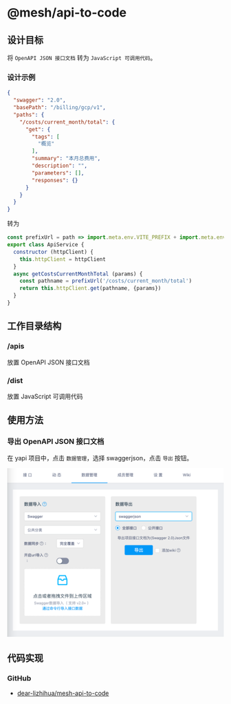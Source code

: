 # @mesh/api-to-code

## 设计目标

将 `OpenAPI JSON 接口文档` 转为 `JavaScript 可调用代码`。

### 设计示例

```json
{
  "swagger": "2.0",
  "basePath": "/billing/gcp/v1",
  "paths": {
    "/costs/current_month/total": {
      "get": {
        "tags": [
          "概览"
        ],
        "summary": "本月总费用",
        "description": "",
        "parameters": [],
        "responses": {}
      }
    }
  }
}
```

转为

```javascript
const prefixUrl = path => import.meta.env.VITE_PREFIX + import.meta.env.VITE_VERSION + path
export class ApiService {
  constructor (httpClient) {
    this.httpClient = httpClient
  }
  async getCostsCurrentMonthTotal (params) {
    const pathname = prefixUrl('/costs/current_month/total')
    return this.httpClient.get(pathname, {params})
  }
}
```

## 工作目录结构

### /apis

放置 OpenAPI JSON 接口文档

### /dist

放置 JavaScript 可调用代码

## 使用方法

### 导出 OpenAPI JSON 接口文档

在 yapi 项目中，点击 `数据管理`，选择 swaggerjson，点击 `导出` 按钮。

![](/img/apis/mesh-api-to-code/export-yapi-swagger-json.png)

## 代码实现

### GitHub

- [dear-lizhihua/mesh-api-to-code](https://github.com/dear-lizhihua/mesh-api-to-code)
